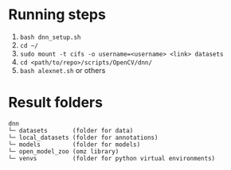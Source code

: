 # Running steps

1. `bash dnn_setup.sh`
2. `cd ~/`
3. `sudo mount -t cifs -o username=<username> <link> datasets`
4. `cd <path/to/repo>/scripts/OpenCV/dnn/`
5. `bash alexnet.sh` or others


# Result folders
```
dnn
└─ datasets       (folder for data)
└─ local_datasets (folder for annotations)
└─ models         (folder for models)
└─ open_model_zoo (omz library)
└─ venvs          (folder for python virtual environments)
```

